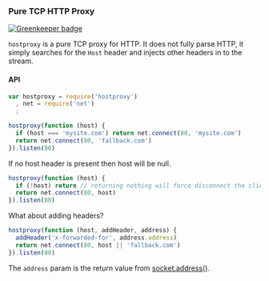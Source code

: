 ### Pure TCP HTTP Proxy

[![Greenkeeper badge](https://badges.greenkeeper.io/mikeal/hostproxy.svg)](https://greenkeeper.io/)

`hostproxy` is a pure TCP proxy for HTTP. It does not fully parse HTTP, it simply searches for the `Host` header and injects other headers in to the stream.

#### API

```javascript
var hostproxy = require('hostproxy')
  , net = require('net')
  ;

hostproxy(function (host) {
  if (host === 'mysite.com') return net.connect(80, 'mysite.com')
  return net.connect(80, 'fallback.com')
}).listen(80)
```

If no host header is present then host will be null.

```javascript
hostproxy(function (host) {
  if (!host) return // returning nothing will force disconnect the client
  return net.connect(80, host)
}).listen(80)
```

What about adding headers?

```javascript
hostproxy(function (host, addHeader, address) {
  addHeader('x-forwarded-for', address.address)
  return net.connect(80, host || 'fallback.com')
}).listen(80)
```

The `address` param is the return value from [socket.address()](http://nodejs.org/api/net.html#net_socket_address).


